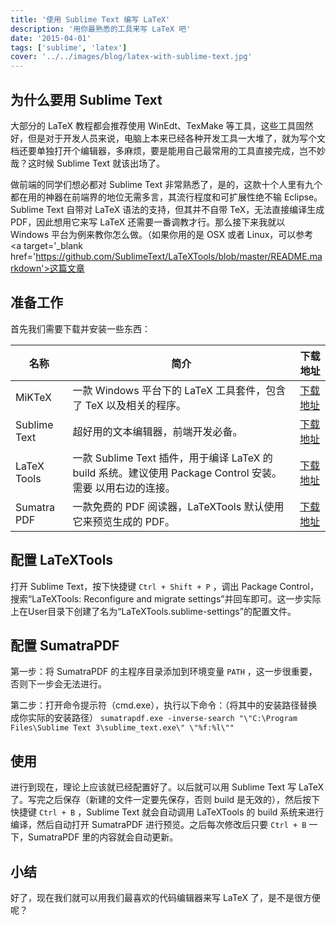 ```yaml
---
title: '使用 Sublime Text 编写 LaTeX'
description: '用你最熟悉的工具来写 LaTeX 吧'
date: '2015-04-01'
tags: ['sublime', 'latex']
cover: '../../images/blog/latex-with-sublime-text.jpg'
---
```


## 为什么要用 Sublime Text

大部分的 LaTeX 教程都会推荐使用 WinEdt、TexMake 等工具，这些工具固然好，但是对于开发人员来说，电脑上本来已经各种开发工具一大堆了，就为写个文档还要单独打开个编辑器，多麻烦，要是能用自己最常用的工具直接完成，岂不妙哉？这时候 Sublime Text 就该出场了。

做前端的同学们想必都对 Sublime Text 非常熟悉了，是的，这款十个人里有九个都在用的神器在前端界的地位无需多言，其流行程度和可扩展性绝不输 Eclipse。Sublime Text 自带对 LaTeX 语法的支持，但其并不自带 TeX，无法直接编译生成 PDF，因此想用它来写 LaTeX 还需要一番调教才行。那么接下来我就以 Windows 平台为例来教你怎么做。（如果你用的是 OSX 或者 Linux，可以参考 <a target='_blank href='https://github.com/SublimeText/LaTeXTools/blob/master/README.markdown'>这篇文章</a>

## 准备工作

首先我们需要下载并安装一些东西：

| 名称 | 简介 | 下载地址
|-|-|-|
| MiKTeX | 一款 Windows 平台下的 LaTeX 工具套件，包含了 TeX 以及相关的程序。 | <a target='_blank' href='http://www.miktex.org/download'>下载地址</a> |
| Sublime Text | 超好用的文本编辑器，前端开发必备。 | <a target='_blank' href='http://www.sublimetext.com/3'>下载地址</a> |
| LaTeX Tools | 一款 Sublime Text 插件，用于编译 LaTeX 的 build 系统。建议使用 Package Control 安装。需要 以用右边的连接。 | <a target='_blank' href='https://github.com/SublimeText/LaTeXTools'>下载地址</a> |
| Sumatra PDF | 一款免费的 PDF 阅读器，LaTeXTools 默认使用它来预览生成的 PDF。 | <a target='_blank' href='http://www.sumatrapdfreader.org/download-free-pdf-viewer.html'>下载地址</a> |

## 配置 LaTeXTools

打开 Sublime Text，按下快捷键 `Ctrl + Shift + P` ，调出 Package Control，搜索“LaTeXTools: Reconfigure and migrate settings”并回车即可。这一步实际上在User目录下创建了名为“LaTeXTools.sublime-settings”的配置文件。

## 配置 SumatraPDF

第一步：将 SumatraPDF 的主程序目录添加到环境变量 `PATH` ，这一步很重要，否则下一步会无法进行。

第二步：打开命令提示符（cmd.exe），执行以下命令：（将其中的安装路径替换成你实际的安装路径）
 `sumatrapdf.exe -inverse-search "\"C:\Program Files\Sublime Text 3\sublime_text.exe\" \"%f:%l\""`

## 使用

进行到现在，理论上应该就已经配置好了。以后就可以用 Sublime Text 写 LaTeX 了。写完之后保存（新建的文件一定要先保存，否则 build 是无效的），然后按下快捷键 `Ctrl + B` ，Sublime Text 就会自动调用 LaTeXTools 的 build 系统来进行编译，然后自动打开 SumatraPDF 进行预览。之后每次修改后只要 `Ctrl + B` 一下，SumatraPDF 里的内容就会自动更新。

## 小结

好了，现在我们就可以用我们最喜欢的代码编辑器来写 LaTeX 了，是不是很方便呢？